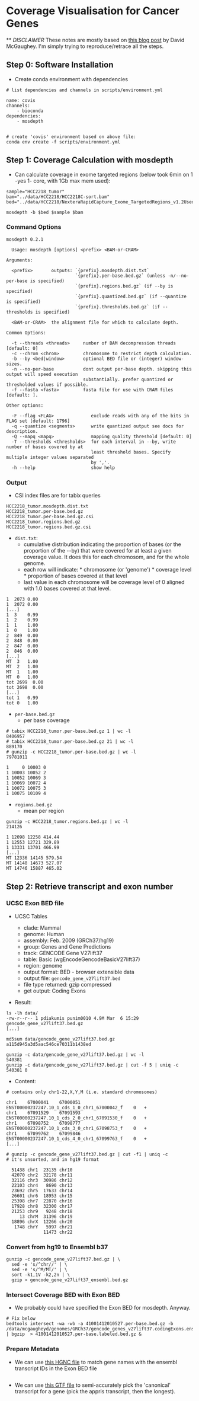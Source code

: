 Coverage Visualisation for Cancer Genes
=======================================

** *DISCLAIMER* These notes are mostly based on
[this blog post](http://davemcg.github.io/post/let-s-plot-3-base-pair-resolution-ngs-exome-coverage-plots/)
by David McGaughey. I'm simply trying to reproduce/retrace all the steps.

Step 0: Software Installation
-----------------------------
* Create conda environment with dependencies

```
# list dependencies and channels in scripts/environment.yml

name: covis
channels:
    - bioconda
dependencies:
    - mosdepth


# create 'covis' environment based on above file:
conda env create -f scripts/environment.yml
```

Step 1: Coverage Calculation with mosdepth
------------------------------------------

* Can calculate coverage in exome targeted regions (below took 6min
  on 1 -yes 1- core, with 1Gb max mem used):

```
sample="HCC2218_tumor"
bam="../data/HCC2218/HCC2218C-sort.bam"
bed="../data/HCC2218/NexteraRapidCapture_Exome_TargetedRegions_v1.2Used.bed.gz"

mosdepth -b $bed $sample $bam
```

### Command Options

```
mosdepth 0.2.1

  Usage: mosdepth [options] <prefix> <BAM-or-CRAM>

Arguments:

  <prefix>       outputs: `{prefix}.mosdepth.dist.txt`
                          `{prefix}.per-base.bed.gz` (unless -n/--no-per-base is specified)
                          `{prefix}.regions.bed.gz` (if --by is specified)
                          `{prefix}.quantized.bed.gz` (if --quantize is specified)
                          `{prefix}.thresholds.bed.gz` (if --thresholds is specified)

  <BAM-or-CRAM>  the alignment file for which to calculate depth.

Common Options:

  -t --threads <threads>     number of BAM decompression threads [default: 0]
  -c --chrom <chrom>         chromosome to restrict depth calculation.
  -b --by <bed|window>       optional BED file or (integer) window-sizes.
  -n --no-per-base           dont output per-base depth. skipping this output will speed execution
                             substantially. prefer quantized or thresholded values if possible.
  -f --fasta <fasta>         fasta file for use with CRAM files [default: ].

Other options:

  -F --flag <FLAG>              exclude reads with any of the bits in FLAG set [default: 1796]
  -q --quantize <segments>      write quantized output see docs for description.
  -Q --mapq <mapq>              mapping quality threshold [default: 0]
  -T --thresholds <thresholds>  for each interval in --by, write number of bases covered by at
                                least threshold bases. Specify multiple integer values separated
                                by ','.
  -h --help                     show help
```

### Output

* CSI index files are for tabix queries

```
HCC2218_tumor.mosdepth.dist.txt
HCC2218_tumor.per-base.bed.gz
HCC2218_tumor.per-base.bed.gz.csi
HCC2218_tumor.regions.bed.gz
HCC2218_tumor.regions.bed.gz.csi
```

* `dist.txt`:
    - cumulative distribution indicating the proportion of bases
      (or the proportion of the --by) that were covered for at
      least a given coverage value. It does this for each chromosom, and for the whole genome.
    - each row will indicate:
          * chromosome (or 'genome')
          * coverage level
          * proportion of bases covered at that level
    - last value in each chromosome will be coverage level of 0
      aligned with 1.0 bases covered at that level.

```
1  2073 0.00
1  2072 0.00
[...]
1  3    0.99
1  2    0.99
1  1    1.00
1  0    1.00
2  849  0.00
2  848  0.00
2  847  0.00
2  846  0.00
[...]
MT  3   1.00
MT  2   1.00
MT  1   1.00
MT  0   1.00
tot 2699  0.00
tot 2698  0.00
[...]
tot 1   0.99
tot 0   1.00
```

* `per-base.bed.gz`
    - per base coverage

```
# tabix HCC2218_tumor.per-base.bed.gz 1 | wc -l
8406957
# tabix HCC2218_tumor.per-base.bed.gz 21 | wc -l
889170
# gunzip -c HCC2218_tumor.per-base.bed.gz | wc -l
79781011
```

```
1     0 10003 0
1 10003 10052 2
1 10052 10069 3
1 10069 10072 4
1 10072 10075 3
1 10075 10109 4
```

* `regions.bed.gz`
    - mean per region

```
gunzip -c HCC2218_tumor.regions.bed.gz | wc -l
214126
```

```
1 12098 12258 414.44
1 12553 12721 329.89
1 13331 13701 466.99
[...]
MT 12336 14145 579.54
MT 14148 14673 527.07
MT 14746 15887 465.02
```

Step 2: Retrieve transcript and exon number
------------------------------------------

### UCSC Exon BED file

* UCSC Tables
    - clade: Mammal
    - genome: Human
    - assembly: Feb. 2009 (GRCh37/hg19)
    - group: Genes and Gene Predictions
    - track: GENCODE Gene V27lift37
    - table: Basic (wgEncodeGencodeBasicV27lift37)
    - region: genome
    - output format: BED - browser extensible data
    - output file: `gencode_gene_v27lift37.bed`
    - file type returned: gzip compressed
    - get output: Coding Exons

* Result:

```
ls -lh data/
-rw-r--r-- 1 pdiakumis punim0010 4.9M Mar  6 15:29 gencode_gene_v27lift37.bed.gz
[...]

md5sum data/gencode_gene_v27lift37.bed.gz
a115d945a3d5aac546ce70311b1438ed

gunzip -c data/gencode_gene_v27lift37.bed.gz | wc -l
540381
gunzip -c data/gencode_gene_v27lift37.bed.gz | cut -f 5 | uniq -c
540381 0
```

* Content:

```
# contains only chr1-22,X,Y,M (i.e. standard chromosomes)

chr1	67000041	67000051	ENST00000237247.10_1_cds_1_0_chr1_67000042_f	0	+
chr1	67091529	67091593	ENST00000237247.10_1_cds_2_0_chr1_67091530_f	0	+
chr1	67098752	67098777	ENST00000237247.10_1_cds_3_0_chr1_67098753_f	0	+
chr1	67099762	67099846	ENST00000237247.10_1_cds_4_0_chr1_67099763_f	0	+
[...]

# gunzip -c gencode_gene_v27lift37.bed.gz | cut -f1 | uniq -c
# it's unsorted, and in hg19 format

  51438 chr1  23135 chr10
  42070 chr2  32178 chr11
  32116 chr3  30986 chr12
  22103 chr4   8690 chr13
  23692 chr5  17633 chr14
  26601 chr6  18953 chr15
  25398 chr7  22870 chr16
  17928 chr8  32300 chr17
  21253 chr9   9248 chr18
     13 chrM  31396 chr19
  18896 chrX  12266 chr20
   1748 chrY   5997 chr21
              11473 chr22
```

### Convert from hg19 to Ensembl b37

```
gunzip -c gencode_gene_v27lift37.bed.gz | \
  sed -e 's/^chr//' | \
  sed -e 's/^M/MT/' | \
  sort -k1,1V -k2,2n | \
  gzip > gencode_gene_v27lift37_ensembl.bed.gz
```

### Intersect Coverage BED with Exon BED

* We probably could have specified the Exon BED for mosdepth. Anyway.

```
# Fix below
bedtools intersect -wa -wb -a 41001412010527.per-base.bed.gz -b /data/mcgaugheyd/genomes/GRCh37/gencode_genes_v27lift37.codingExons.ensembl.bed.gz | bgzip  > 41001412010527.per-base.labeled.bed.gz &
```

### Prepare Metadata

* We can use
  [this HGNC file](ftp://ftp.sanger.ac.uk/pub/gencode/Gencode_human/release_27/GRCh37_mapping/gencode.v27lift37.metadata.HGNC.gz)
  to match gene names with the ensembl transcript IDs in the Exon BED file


```
```

* We can use
  [this GTF file](ftp://ftp.sanger.ac.uk/pub/gencode/Gencode_human/release_27/GRCh37_mapping/gencode.v27lift37.basic.annotation.gtf.gz)
  to semi-accurately pick the 'canonical' transcript for a gene
  (pick the appris transcript, then the longest).


